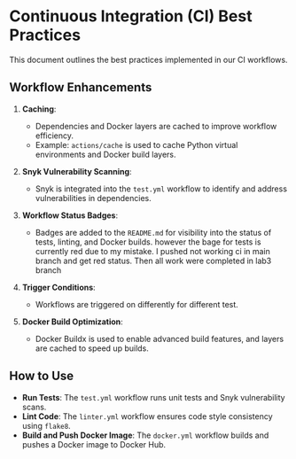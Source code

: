 # Continuous Integration (CI) Best Practices

This document outlines the best practices implemented in our CI workflows.

## Workflow Enhancements

1. **Caching**:
   - Dependencies and Docker layers are cached to improve workflow efficiency.
   - Example: `actions/cache` is used to cache Python virtual environments and Docker build layers.

2. **Snyk Vulnerability Scanning**:
   - Snyk is integrated into the `test.yml` workflow to identify and address vulnerabilities in dependencies.


3. **Workflow Status Badges**:
   - Badges are added to the `README.md` for visibility into the status of tests, linting, and Docker builds. however the bage for tests is currently red due to my mistake. I pushed not working ci in main branch and get red status. Then all work were completed in lab3 branch

4. **Trigger Conditions**:
   - Workflows are triggered on differently for different test. 

5. **Docker Build Optimization**:
   - Docker Buildx is used to enable advanced build features, and layers are cached to speed up builds.

## How to Use

- **Run Tests**: The `test.yml` workflow runs unit tests and Snyk vulnerability scans.
- **Lint Code**: The `linter.yml` workflow ensures code style consistency using `flake8`.
- **Build and Push Docker Image**: The `docker.yml` workflow builds and pushes a Docker image to Docker Hub.
